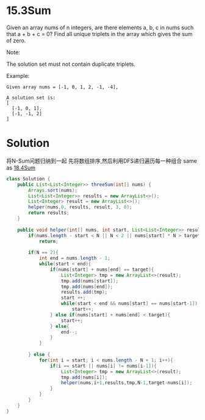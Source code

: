 # 15.3Sum
Given an array nums of n integers, are there elements a, b, c in nums such that a + b + c = 0? Find all unique triplets in the array which gives the sum of zero.

Note:

The solution set must not contain duplicate triplets.

Example:
```
Given array nums = [-1, 0, 1, 2, -1, -4],

A solution set is:
[
  [-1, 0, 1],
  [-1, -1, 2]
]
```


# Solution

将N-Sum问题归纳到一起
先将数组排序,然后利用DFS递归遍历每一种组合
same as [18.4Sum](./18.4Sum.md)
``` java
class Solution {
    public List<List<Integer>> threeSum(int[] nums) {
        Arrays.sort(nums);
        List<List<Integer>> results = new ArrayList<>();
        List<Integer> result = new ArrayList<>();
        helper(nums,0, results, result, 3, 0);
        return results;
    }
    
    public void helper(int[] nums, int start, List<List<Integer>> results, List<Integer> result, int N, int target){
        if(nums.length - start < N || N < 2 || nums[start] * N > target || nums[nums.length - 1] * N < target)
            return;
        
        if(N == 2){
            int end = nums.length - 1;
            while(start < end){
                if(nums[start] + nums[end] == target){
                    List<Integer> tmp = new ArrayList<>(result);
                    tmp.add(nums[start]);
                    tmp.add(nums[end]);
                    results.add(tmp);
                    start ++;
                    while(start < end && nums[start] == nums[start-1])
                        start++;
                } else if(nums[start] + nums[end] < target){
                    start++;
                } else{
                    end--;
                }
            }
            
        } else {
            for(int i = start; i < nums.length - N + 1; i++){
                if(i == start || nums[i] != nums[i-1]){
                    List<Integer> tmp = new ArrayList<>(result);
                    tmp.add(nums[i]);
                    helper(nums,i+1,results,tmp,N-1,target-nums[i]);
                }
            }
        }
    }
}
```